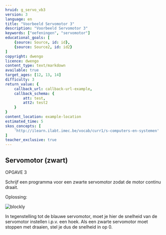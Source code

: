 ```yaml
---
hruid: g_servo_vb3
version: 3
language: en
title: "Voorbeeld Servomotor 3"
description: "Voorbeeld Servomotor 3"
keywords: ["oefeningen", "servomotor"]
educational_goals: [
    {source: Source, id: id}, 
    {source: Source2, id: id2}
]
copyright: dwengo
licence: dwengo
content_type: text/markdown
available: true
target_ages: [12, 13, 14]
difficulty: 3
return_value: {
    callback_url: callback-url-example,
    callback_schema: {
        att: test,
        att2: test2
    }
}
content_location: example-location
estimated_time: 5
skos_concepts: [
    'http://ilearn.ilabt.imec.be/vocab/curr1/s-computers-en-systemen'
]
teacher_exclusive: true
---
```

## Servomotor (zwart)

OPGAVE 3

Schrijf een programma voor een zwarte servomotor zodat de motor continu draait.

Oplossing:  

![blockly](@learning-object/servo_m3/nl/3)

<div class="alert alert-box alert-success">
In tegenstelling tot de blauwe servomotor, moet je hier de snelheid van de servomotor instellen i.p.v. een hoek. Als een zwarte servomotor moet stoppen met draaien, stel je dus de snelheid in op 0.
</div>
